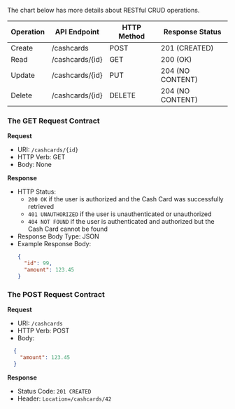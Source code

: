 The chart below has more details about RESTful CRUD operations.

| Operation | API Endpoint     | HTTP Method | Response Status   |
|-----------|------------------|-------------|-------------------|
| Create    | /cashcards       | POST        | 201 (CREATED)     |
| Read      | /cashcards/{id}  | GET         | 200 (OK)          |
| Update    | /cashcards/{id}  | PUT         | 204 (NO CONTENT)  |
| Delete    | /cashcards/{id}  | DELETE      | 204 (NO CONTENT)  |

### The GET Request Contract
**Request**

- URI: `/cashcards/{id}`
- HTTP Verb: GET
- Body: None

**Response**

- HTTP Status:
  - `200 OK` if the user is authorized and the Cash Card was successfully retrieved
  - `401 UNAUTHORIZED` if the user is unauthenticated or unauthorized
  - `404 NOT FOUND` if the user is authenticated and authorized but the Cash Card cannot be found
- Response Body Type: JSON
- Example Response Body:
  ```json
  {
    "id": 99,
    "amount": 123.45
  }

### The POST Request Contract

**Request**

- URI: `/cashcards`
- HTTP Verb: POST
- Body:
```json
  {
    "amount": 123.45
  }
```
**Response**
- Status Code: `201 CREATED` 
- Header: `Location=/cashcards/42`